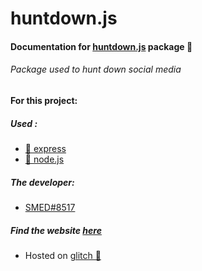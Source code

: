 # huntdown.js
#### Documentation for [huntdown.js](/SMEDjs/huntdown.js) package 🎊
###### Package used to hunt down social media

#### For this project:

##### Used :
- [🌸 express](https://expressjs.com/)
- [🌱 node.js](http://nodejs.org/)

##### The developer:
- [SMED#8517](https://github.com/SMEDjs)

##### Find the website [here](https://huntdown-js.glitch.me) 
- Hosted on [glitch 🎏](https://glitch.com)
